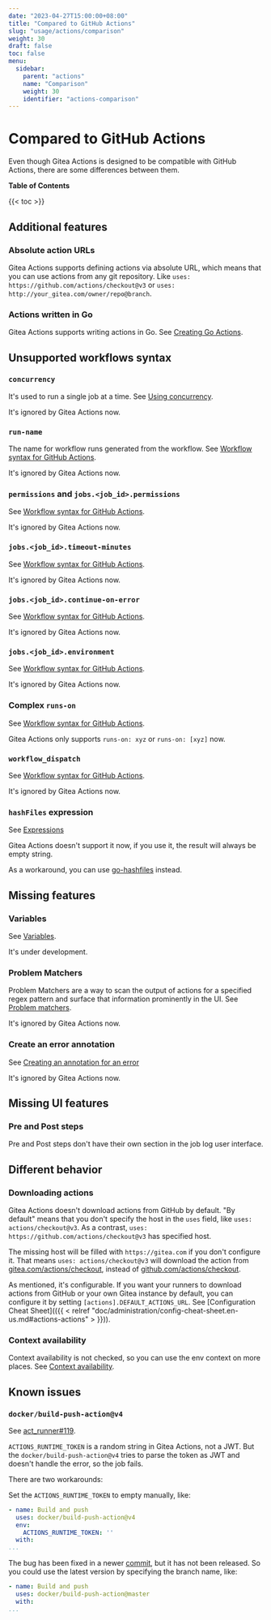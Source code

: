 ```yaml
---
date: "2023-04-27T15:00:00+08:00"
title: "Compared to GitHub Actions"
slug: "usage/actions/comparison"
weight: 30
draft: false
toc: false
menu:
  sidebar:
    parent: "actions"
    name: "Comparison"
    weight: 30
    identifier: "actions-comparison"
---
```


# Compared to GitHub Actions

Even though Gitea Actions is designed to be compatible with GitHub Actions, there are some differences between them.

**Table of Contents**

{{< toc >}}

## Additional features

### Absolute action URLs

Gitea Actions supports defining actions via absolute URL, which means that you can use actions from any git repository.
Like `uses: https://github.com/actions/checkout@v3` or `uses: http://your_gitea.com/owner/repo@branch`.

### Actions written in Go

Gitea Actions supports writing actions in Go.
See [Creating Go Actions](https://blog.gitea.io/2023/04/creating-go-actions/).

## Unsupported workflows syntax

### `concurrency`

It's used to run a single job at a time.
See [Using concurrency](https://docs.github.com/en/actions/using-jobs/using-concurrency).

It's ignored by Gitea Actions now.

### `run-name`

The name for workflow runs generated from the workflow.
See [Workflow syntax for GitHub Actions](https://docs.github.com/en/actions/using-workflows/workflow-syntax-for-github-actions#run-name).

It's ignored by Gitea Actions now.

### `permissions` and `jobs.<job_id>.permissions`

See [Workflow syntax for GitHub Actions](https://docs.github.com/en/actions/using-workflows/workflow-syntax-for-github-actions#permissions).

It's ignored by Gitea Actions now.

### `jobs.<job_id>.timeout-minutes`

See [Workflow syntax for GitHub Actions](https://docs.github.com/en/actions/using-workflows/workflow-syntax-for-github-actions#jobsjob_idtimeout-minutes).

It's ignored by Gitea Actions now.

### `jobs.<job_id>.continue-on-error`

See [Workflow syntax for GitHub Actions](https://docs.github.com/en/actions/using-workflows/workflow-syntax-for-github-actions#jobsjob_idcontinue-on-error).

It's ignored by Gitea Actions now.

### `jobs.<job_id>.environment`

See [Workflow syntax for GitHub Actions](https://docs.github.com/en/actions/using-workflows/workflow-syntax-for-github-actions#jobsjob_idenvironment).

It's ignored by Gitea Actions now.

### Complex `runs-on`

See [Workflow syntax for GitHub Actions](https://docs.github.com/en/actions/using-workflows/workflow-syntax-for-github-actions#jobsjob_idruns-on).

Gitea Actions only supports `runs-on: xyz` or `runs-on: [xyz]` now.

### `workflow_dispatch`

See [Workflow syntax for GitHub Actions](https://docs.github.com/en/actions/using-workflows/workflow-syntax-for-github-actions#onworkflow_dispatch).

It's ignored by Gitea Actions now.

### `hashFiles` expression

See [Expressions](https://docs.github.com/en/actions/learn-github-actions/expressions#hashfiles)

Gitea Actions doesn't support it now, if you use it, the result will always be empty string.

As a workaround, you can use [go-hashfiles](https://gitea.com/actions/go-hashfiles) instead.

## Missing features

### Variables

See [Variables](https://docs.github.com/en/actions/learn-github-actions/variables).

It's under development.

### Problem Matchers

Problem Matchers are a way to scan the output of actions for a specified regex pattern and surface that information prominently in the UI.
See [Problem matchers](https://github.com/actions/toolkit/blob/main/docs/problem-matchers.md).

It's ignored by Gitea Actions now.

### Create an error annotation

See [Creating an annotation for an error](https://docs.github.com/en/actions/using-workflows/workflow-commands-for-github-actions#example-creating-an-annotation-for-an-error)

It's ignored by Gitea Actions now.

## Missing UI features

### Pre and Post steps

Pre and Post steps don't have their own section in the job log user interface.

## Different behavior

### Downloading actions

Gitea Actions doesn't download actions from GitHub by default.
"By default" means that you don't specify the host in the `uses` field, like `uses: actions/checkout@v3`.
As a contrast, `uses: https://github.com/actions/checkout@v3` has specified host.

The missing host will be filled with `https://gitea.com` if you don't configure it.
That means `uses: actions/checkout@v3` will download the action from [gitea.com/actions/checkout](https://gitea.com/actions/checkout), instead of [github.com/actions/checkout](https://github.com/actions/checkout).

As mentioned, it's configurable.
If you want your runners to download actions from GitHub or your own Gitea instance by default, you can configure it by setting `[actions].DEFAULT_ACTIONS_URL`. See [Configuration Cheat Sheet](({{ < relref "doc/administration/config-cheat-sheet.en-us.md#actions-actions" > }})).

### Context availability

Context availability is not checked, so you can use the env context on more places.
See [Context availability](https://docs.github.com/en/actions/learn-github-actions/contexts#context-availability).

## Known issues

### `docker/build-push-action@v4`

See [act_runner#119](https://gitea.com/gitea/act_runner/issues/119#issuecomment-738294).

`ACTIONS_RUNTIME_TOKEN` is a random string in Gitea Actions, not a JWT.
But the `docker/build-push-action@v4` tries to parse the token as JWT and doesn't handle the error, so the job fails.

There are two workarounds:

Set the `ACTIONS_RUNTIME_TOKEN` to empty manually, like:

``` yml
- name: Build and push
  uses: docker/build-push-action@v4
  env:
    ACTIONS_RUNTIME_TOKEN: ''
  with:
...
```

The bug has been fixed in a newer [commit](https://gitea.com/docker/build-push-action/commit/d8823bfaed2a82c6f5d4799a2f8e86173c461aba?style=split&whitespace=show-all#diff-1af9a5bdf96ddff3a2f3427ed520b7005e9564ad), but it has not been released. So you could use the latest version by specifying the branch name, like:

``` yml
- name: Build and push
  uses: docker/build-push-action@master
  with:
...
```
